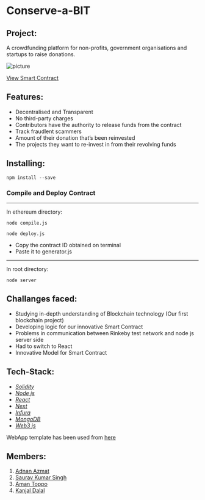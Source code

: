 # Conserve-a-BIT


## Project:

A crowdfunding platform for non-profits, government organisations and startups to raise donations.

![picture](img/INFO.png)

[View Smart Contract](https://github.com/adnan-azmat/Conserve-a-BIT/blob/master/ethereum/contracts/Project.sol)

## Features:

* Decentralised and Transparent
* No third-party charges
* Contributors have the authority to release funds from the contract
* Track fraudlent scammers
* Amount of their donation that’s been reinvested
* The projects they want to re-invest in from their revolving funds

## Installing:


`npm install --save`
### Compile and Deploy Contract

-----------
In ethereum directory: 

`node compile.js`

`node deploy.js`

* Copy the contract ID obtained on terminal
* Paste it to generator.js

-----------
In root directory:

`node server`

## Challanges faced:

* Studying in-depth understanding of Blockchain technology (Our first blockchain project)
* Developing logic for our innovative Smart Contract
* Problems in communication between Rinkeby test network and node js server side
* Had to switch to React
* Innovative Model for Smart Contract

## Tech-Stack:

 * [*Solidity*](https://github.com/ethereum/solidity/) 
 * [*Node js*](https://nodejs.org)
 * [*React*](https://reactjs.org/)
 * [*Next*](https://nextjs.org)
 * [*Infura*](https://infura.io/)
 * [*MongoDB*](https://www.mongodb.com/)
 * [*Web3 js*](https://github.com/ethereum/web3.js/)
 
WebApp template has been used from [here](https://github.com/bearski/Udemy-Ethereum-Solidity)

## Members:
1. [Adnan Azmat](https://github.com/adnan-azmat)
2. [Saurav Kumar Singh](https://github.com/saurav3199)
3. [Aman Toppo](https://github.com/amntoppo)
4. [Kanjal Dalal](https://github.com/LoneWolfKJ)
